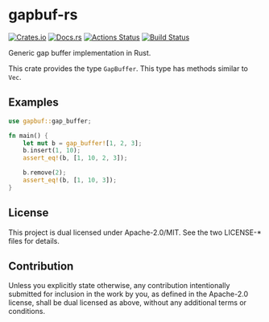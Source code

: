 # gapbuf-rs

[![Crates.io](https://img.shields.io/crates/v/gapbuf.svg)](https://crates.io/crates/gapbuf)
[![Docs.rs](https://docs.rs/gapbuf/badge.svg)](https://docs.rs/gapbuf)
[![Actions Status](https://github.com/frozenlib/gapbuf-rs/workflows/CI/badge.svg)](https://github.com/frozenlib/gapbuf-rs/actions)
[![Build Status](https://travis-ci.org/frozenlib/gapbuf-rs.svg?branch=master)](https://travis-ci.org/frozenlib/gapbuf-rs)

Generic gap buffer implementation in Rust.

This crate provides the type `GapBuffer`.
This type has methods similar to `Vec`.

## Examples

```rust
use gapbuf::gap_buffer;

fn main() {
    let mut b = gap_buffer![1, 2, 3];
    b.insert(1, 10);
    assert_eq!(b, [1, 10, 2, 3]);

    b.remove(2);
    assert_eq!(b, [1, 10, 3]);
}
```

## License

This project is dual licensed under Apache-2.0/MIT. See the two LICENSE-\* files for details.

## Contribution

Unless you explicitly state otherwise, any contribution intentionally submitted for inclusion in the work by you, as defined in the Apache-2.0 license, shall be dual licensed as above, without any additional terms or conditions.
